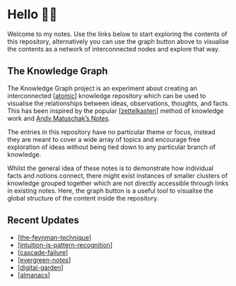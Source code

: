 # Hello 👋🏻
Welcome to my notes. Use the links below to start exploring the contents of this repository, alternatively you can use the graph button above to visualise the contents as a network of interconnected nodes and explore that way.

## The Knowledge Graph
The Knowledge Graph project is an experiment about creating an interconnected [[atomic]] knowledge repository which can be used to visualise the relationships between ideas, observations, thoughts, and facts. This has been inspired by the popular [[zettelkasten]] method of knowledge work and [Andy Matuschak’s Notes](https://notes.andymatuschak.org/About_these_notes).

The entries in this repository have no particular theme or focus, instead they are meant to cover a wide array of topics and encourage free exploration of ideas without being tied down to any particular branch of knowledge.

Whilst the general idea of these notes is to demonstrate how individual facts and notions connect, there might exist instances of smaller clusters of knowledge grouped together which are not directly accessible through links in existing notes. Here, the graph button is a useful tool to visualise the global structure of the content inside the repository.

## Recent Updates
-  [[the-feynman-technique]]
-  [[intuition-is-pattern-recognition]]
-  [[cascade-failure]]
-  [[evergreen-notes]]
-  [[digital-garden]]
- [[almanacs]]


[//begin]: # "Autogenerated link references for markdown compatibility"
[atomic]: atomic "Atomic"
[zettelkasten]: zettelkasten "Zettelkasten"
[the-feynman-technique]: the-feynman-technique "The Feynman Technique"
[intuition-is-pattern-recognition]: intuition-is-pattern-recognition "Intuition is a type of pattern recognition"
[cascade-failure]: cascade-failure "Cascade Failure"
[evergreen-notes]: evergreen-notes "Evergreen Notes"
[digital-garden]: digital-garden "Digital Garden"
[almanacs]: almanacs "Almanacs"
[//end]: # "Autogenerated link references"